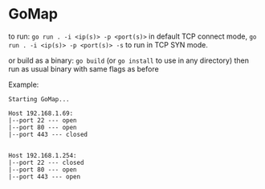 # GoMap

to run:
`go run . -i <ip(s)> -p <port(s)>` in default TCP connect mode, `go run . -i <ip(s)> -p <port(s)> -s` to run in TCP SYN mode.

or build as a binary:
`go build` (or `go install` to use in any directory)
then run as usual binary with same flags as before

Example:
```$ ./GoMap.exe -i 192.168.1.69,192.168.1.254 -p 22,80,443
Starting GoMap...

Host 192.168.1.69:
|--port 22 --- open
|--port 80 --- open
|--port 443 --- closed


Host 192.168.1.254:
|--port 22 --- closed
|--port 80 --- open
|--port 443 --- open

```

